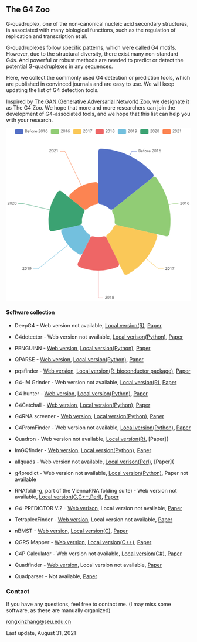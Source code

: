 ## The G4  Zoo

G-quadruplex, one of the non-canonical nucleic acid secondary structures, is associated with many biological functions, such as the regulation of replication and transcription et al. 

G-quadruplexes follow specific patterns, which were called G4 motifs. However, due to the structural diversity, there exist many non-standard G4s. And powerful or robust methods are needed to predict or detect the potential G-quadruplexes in any sequences.

Here, we collect the commonly used G4 detection or prediction tools, which are published in convinced journals and are easy to use. We will keep updating the list of G4 detection tools.

Inspired by [The GAN (Generative Adversarial Network) Zoo](https://github.com/hindupuravinash/the-gan-zoo), we designate it as The G4 Zoo. We hope that more and more researchers can join the development of G4-associated tools, and we hope that this list can help you with your research.

![#publications for G4 detection tools](https://github.com/rongxinzh/The-G4-Zoo/blob/main/images/%23publications%20for%20G4%20detection%20tools.PNG)

#### Software collection

- DeepG4 - Web version not available, [Local version(R)](https://github.com/morphos30/DeepG4), [Paper](https://journals.plos.org/ploscompbiol/article?id=10.1371/journal.pcbi.1009308)

- G4detector - Web version not available, [Local verison(Python)](https://github.com/OrensteinLab/G4detector), [Paper](https://ieeexplore.ieee.org/abstract/document/9408415)

- PENGUINN - [Web version](https://ml-bioinfo-ceitec.github.io/penguinn/), [Local version(Python)](https://github.com/ML-Bioinfo-CEITEC/penguinn), [Paper](https://www.frontiersin.org/articles/10.3389/fgene.2020.568546/full)

- QPARSE - [Web version](http://www.medcomp.medicina.unipd.it/qparse/tool), [Local version(Python)](https://github.com/B3rse/qparse), [Paper](https://academic.oup.com/bioinformatics/article/36/2/393/5536767)

- pqsfinder - [Web version](https://pqsfinder.fi.muni.cz/), [Local version(R, bioconductor package)](https://bioconductor.org/packages/release/bioc/html/pqsfinder.html), [Paper](https://academic.oup.com/bioinformatics/article/33/21/3373/3923794)

- G4-iM Grinder - Web version not available, [Local version(R)](https://github.com/EfresBR/G4iMGrinder), [Paper](https://academic.oup.com/nargab/article/2/1/lqz005/5576141)

- G4 hunter - [Web version](https://bioinformatics.ibp.cz/#/), [Local version(Python)](https://github.com/AnimaTardeb/G4Hunter), [Paper](https://academic.oup.com/nar/article/44/4/1746/1854457)

- G4Catchall - [Web version](http://homes.ieu.edu.tr/odoluca/G4Catchall/), [Local version(Python)](https://github.com/odoluca/G4Catchall), [Paper](https://www.sciencedirect.com/science/article/abs/pii/S0022519318305976)

- G4RNA screener - [Web version](https://www.sciencedirect.com/science/article/abs/pii/S0300908418301597), [Local version(Python)](http://gitlabscottgroup.med.usherbrooke.ca/J-Michel/g4rna_screener), [Paper](https://academic.oup.com/bioinformatics/article/33/22/3532/4061281)

- G4PromFinder - Web version not available, [Local version(Python)](https://github.com/MarcoDiSalvo90/G4PromFinder), [Paper](https://bmcbioinformatics.biomedcentral.com/articles/10.1186/s12859-018-2049-x)

- Quadron - Web version not available, [Local version(R)](https://github.com/aleksahak/Quadron), [Paper](

- ImGQfinder - [Web version](http://imgqfinder.niifhm.ru/), [Local version(Python)](https://github.com/PollyTikhonova/ImGQfinder), [Paper](https://www.sciencedirect.com/science/article/pii/S0300908416303182)

- allquads - Web version not available, [Local verison(Perl)](https://journals.plos.org/plosone/article/file?type=supplementary&id=info:doi/10.1371/journal.pone.0146174.s001), [Paper](

- g4predict - Web version not available, [Local version(Python)](https://github.com/mparker2/g4predict), Paper not available

- RNAfold(-g, part of the ViennaRNA folding suite) - Web version not available, [Local version(C,C++,Perl)](https://www.tbi.univie.ac.at/RNA/), [Paper](https://almob.biomedcentral.com/articles/10.1186/1748-7188-6-26)

- G4-PREDICTOR V.2 - [Web verison](http://bsbe.iiti.ac.in/bsbe/ipdb/update/tool.html), Local version not available, [Paper](https://www.nature.com/articles/srep38144)

- TetraplexFinder - [Web version](http://quadbase.igib.res.in/TetraPlexFinder), Local version not available, [Paper](https://academic.oup.com/nar/article/44/W1/W277/2499382)

- nBMST - [Web version](https://nonb-abcc.ncifcrf.gov/apps/nBMST/default/), [Local version(C)](https://github.com/abcsFrederick/non-B_gfa), [Paper](https://currentprotocols.onlinelibrary.wiley.com/doi/10.1002/0471142905.hg1807s73)

- QGRS Mapper - [Web version](https://bioinformatics.ramapo.edu/QGRS/analyze.php), [Local version(C++)](https://github.com/freezer333/qgrs-cpp), [Paper](https://academic.oup.com/nar/article/34/suppl_2/W676/2505656)

- G4P Calculator - Web version not available, [Local version(C#)](https://depts.washington.edu/maizels9/G4calc.php), [Paper](https://academic.oup.com/nar/article-lookup/doi/10.1093/nar/gkl529)

- Quadfinder - [Web version](http://miracle.igib.res.in/quadfinder/), Local version not available, [Paper](https://academic.oup.com/nar/article/34/suppl_2/W683/2505703)

- Quadparser - Not available, [Paper](https://academic.oup.com/nar/article/33/9/2908/2401500)

### Contact

If you have any questions, feel free to contact me. (I may miss some software, as these are manually organized)

rongxinzhang@seu.edu.cn

Last update, August 31, 2021

